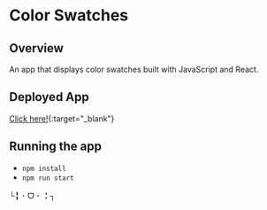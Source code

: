 # Color Swatches

## Overview
An app that displays color swatches built with JavaScript and React.

## Deployed App
[Click here!](http://color-swatches-lg.herokuapp.com/){:target="_blank"}

## Running the app

- `npm install`
- `npm run start`

└╏ ･ ᗜ ･ ╏┐
